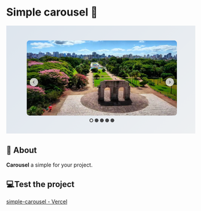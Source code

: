 <h1>
Simple carousel 🎠
</h1>
<img src="assets/Screenshot.png"/>

## 📕 About
**Carousel** a simple for your project.

## 💻Test the project
[simple-carousel - Vercel](https://projetos-front-end-gamma.vercel.app/)
